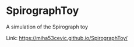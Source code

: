 # SpirographToy
A simulation of the Spirograph toy

Link: https://miha53cevic.github.io/SpirographToy/
